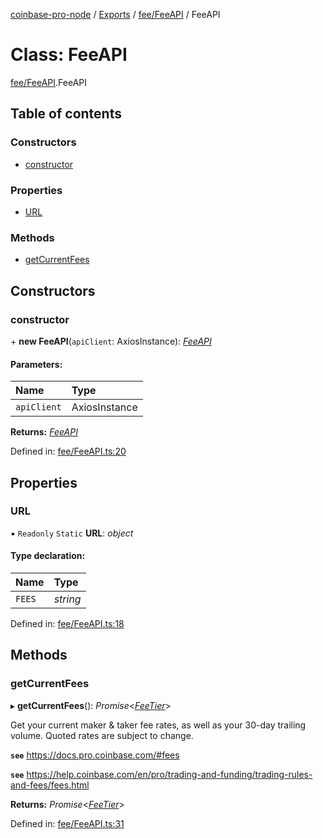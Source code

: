[coinbase-pro-node](../README.md) / [Exports](../modules.md) / [fee/FeeAPI](../modules/fee_feeapi.md) / FeeAPI

# Class: FeeAPI

[fee/FeeAPI](../modules/fee_feeapi.md).FeeAPI

## Table of contents

### Constructors

- [constructor](fee_feeapi.feeapi.md#constructor)

### Properties

- [URL](fee_feeapi.feeapi.md#url)

### Methods

- [getCurrentFees](fee_feeapi.feeapi.md#getcurrentfees)

## Constructors

### constructor

\+ **new FeeAPI**(`apiClient`: AxiosInstance): [_FeeAPI_](fee_feeapi.feeapi.md)

#### Parameters:

| Name        | Type          |
| :---------- | :------------ |
| `apiClient` | AxiosInstance |

**Returns:** [_FeeAPI_](fee_feeapi.feeapi.md)

Defined in: [fee/FeeAPI.ts:20](https://github.com/bennycode/coinbase-pro-node/blob/845b71d/src/fee/FeeAPI.ts#L20)

## Properties

### URL

▪ `Readonly` `Static` **URL**: _object_

#### Type declaration:

| Name   | Type     |
| :----- | :------- |
| `FEES` | _string_ |

Defined in: [fee/FeeAPI.ts:18](https://github.com/bennycode/coinbase-pro-node/blob/845b71d/src/fee/FeeAPI.ts#L18)

## Methods

### getCurrentFees

▸ **getCurrentFees**(): _Promise_<[_FeeTier_](../interfaces/fee_feeapi.feetier.md)\>

Get your current maker & taker fee rates, as well as your 30-day trailing volume. Quoted rates are subject to change.

**`see`** https://docs.pro.coinbase.com/#fees

**`see`** https://help.coinbase.com/en/pro/trading-and-funding/trading-rules-and-fees/fees.html

**Returns:** _Promise_<[_FeeTier_](../interfaces/fee_feeapi.feetier.md)\>

Defined in: [fee/FeeAPI.ts:31](https://github.com/bennycode/coinbase-pro-node/blob/845b71d/src/fee/FeeAPI.ts#L31)

